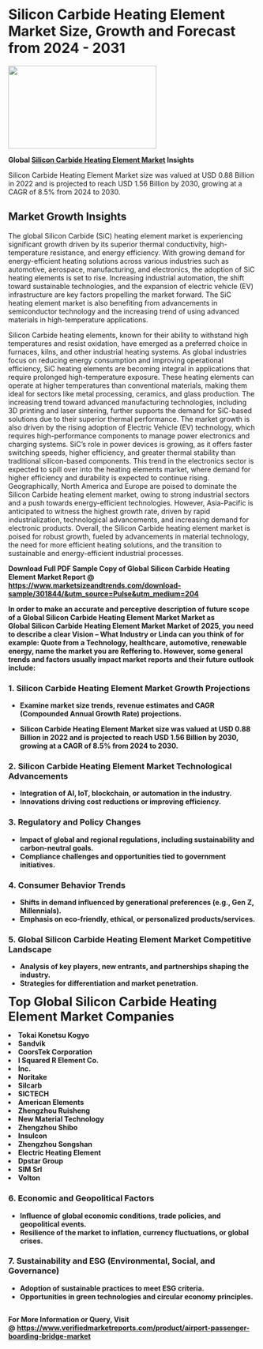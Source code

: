 <H1>Silicon Carbide Heating Element Market Size, Growth and Forecast from 2024 - 2031</H1><img class="aligncenter size-medium wp-image-584254" src="https://thirdeyenews.in/wp-content/uploads/2024/09/Global-Market-Research-300x168.jpeg" alt="" width="300" height="168" /><p><strong>Global&nbsp;<a href="https://www.marketsizeandtrends.com/download-sample/301844/&amp;utm_source=Pulse&amp;utm_medium=204">Silicon Carbide Heating Element Market</a> Insights</strong></p><p>Silicon Carbide Heating Element Market size was valued at USD 0.88 Billion in 2022 and is projected to reach USD 1.56 Billion by 2030, growing at a CAGR of 8.5% from 2024 to 2030.</p><p><h2>Market Growth Insights</h2> <p>The global Silicon Carbide (SiC) heating element market is experiencing significant growth driven by its superior thermal conductivity, high-temperature resistance, and energy efficiency. With growing demand for energy-efficient heating solutions across various industries such as automotive, aerospace, manufacturing, and electronics, the adoption of SiC heating elements is set to rise. Increasing industrial automation, the shift toward sustainable technologies, and the expansion of electric vehicle (EV) infrastructure are key factors propelling the market forward. The SiC heating element market is also benefiting from advancements in semiconductor technology and the increasing trend of using advanced materials in high-temperature applications.</p> <p><strong></strong></p> <p>Silicon Carbide heating elements, known for their ability to withstand high temperatures and resist oxidation, have emerged as a preferred choice in furnaces, kilns, and other industrial heating systems. As global industries focus on reducing energy consumption and improving operational efficiency, SiC heating elements are becoming integral in applications that require prolonged high-temperature exposure. These heating elements can operate at higher temperatures than conventional materials, making them ideal for sectors like metal processing, ceramics, and glass production. The increasing trend toward advanced manufacturing technologies, including 3D printing and laser sintering, further supports the demand for SiC-based solutions due to their superior thermal performance. The market growth is also driven by the rising adoption of Electric Vehicle (EV) technology, which requires high-performance components to manage power electronics and charging systems. SiC’s role in power devices is growing, as it offers faster switching speeds, higher efficiency, and greater thermal stability than traditional silicon-based components. This trend in the electronics sector is expected to spill over into the heating elements market, where demand for higher efficiency and durability is expected to continue rising. Geographically, North America and Europe are poised to dominate the Silicon Carbide heating element market, owing to strong industrial sectors and a push towards energy-efficient technologies. However, Asia-Pacific is anticipated to witness the highest growth rate, driven by rapid industrialization, technological advancements, and increasing demand for electronic products. Overall, the Silicon Carbide heating element market is poised for robust growth, fueled by advancements in material technology, the need for more efficient heating solutions, and the transition to sustainable and energy-efficient industrial processes.</p> <p><strong></p><p><span class=""><strong>Download Full PDF Sample Copy of Global Silicon Carbide Heating Element Market Report</strong> @ <a href="https://www.marketsizeandtrends.com/download-sample/301844/&amp;utm_source=Pulse&amp;utm_medium=204" target="_blank">https://www.marketsizeandtrends.com/download-sample/301844/&amp;utm_source=Pulse&amp;utm_medium=204</a></span></p><p>In order to make an accurate and perceptive description of future scope of a Global&nbsp;Silicon Carbide Heating Element Market Market as Global&nbsp;Silicon Carbide Heating Element Market Market of 2025, you need to describe a clear Vision &ndash; What Industry or Linda can you think of for example: Quote from a Technology, healthcare, automotive, renewable energy, name the market you are Reffering to. However, some general trends and factors usually impact market reports and their future outlook include:</p><h3>1.&nbsp;<strong>Silicon Carbide Heating Element Market Growth Projections</strong></h3><ul><li>Examine market size trends, revenue estimates and CAGR (Compounded Annual Growth Rate) projections.</li><li><p>Silicon Carbide Heating Element Market size was valued at USD 0.88 Billion in 2022 and is projected to reach USD 1.56 Billion by 2030, growing at a CAGR of 8.5% from 2024 to 2030.</p></li></ul><h3>2.&nbsp;<strong>Silicon Carbide Heating Element Market Technological Advancements</strong></h3><ul><li>Integration of AI, IoT, blockchain, or automation in the industry.</li><li>Innovations driving cost reductions or improving efficiency.</li></ul><h3>3.&nbsp;<strong>Regulatory and Policy Changes</strong></h3><ul><li>Impact of global and regional regulations, including sustainability and carbon-neutral goals.</li><li>Compliance challenges and opportunities tied to government initiatives.</li></ul><h3>4.&nbsp;<strong>Consumer Behavior Trends</strong></h3><ul><li>Shifts in demand influenced by generational preferences (e.g., Gen Z, Millennials).</li><li>Emphasis on eco-friendly, ethical, or personalized products/services.</li></ul><h3>5.&nbsp;<strong>Global Silicon Carbide Heating Element Market Competitive Landscape</strong></h3><ul><li>Analysis of key players, new entrants, and partnerships shaping the industry.</li><li>Strategies for differentiation and market penetration.</li></ul><p data-pm-slice="1 1 []"><span style="color: inherit; font-family: inherit; font-size: 25px;">Top Global Silicon Carbide Heating Element Market Companies</span></p><div class="" data-test-id=""><p><li>Tokai Konetsu Kogyo</li><li> Sandvik</li><li> CoorsTek Corporation</li><li> I Squared R Element Co.</li><li> Inc.</li><li> Noritake</li><li> Silcarb</li><li> SICTECH</li><li> American Elements</li><li> Zhengzhou Ruisheng</li><li> New Material Technology</li><li> Zhengzhou Shibo</li><li> Insulcon</li><li> Zhengzhou Songshan</li><li> Electric Heating Element</li><li> Dpstar Group</li><li> SIM Srl</li><li> Volton</li></p></div><h3>6.&nbsp;<strong>Economic and Geopolitical Factors</strong></h3><ul><li>Influence of global economic conditions, trade policies, and geopolitical events.</li><li>Resilience of the market to inflation, currency fluctuations, or global crises.</li></ul><h3>7.&nbsp;<strong>Sustainability and ESG (Environmental, Social, and Governance)</strong></h3><ul><li>Adoption of sustainable practices to meet ESG criteria.</li><li>Opportunities in green technologies and circular economy principles.</li></ul><h2><strong style="font-size: 14px;">For More Information or Query, Visit @&nbsp;</strong><a style="background-color: #ffffff; font-size: 14px;" href="https://www.marketsizeandtrends.com/report/silicon-carbide-heating-element-market/" target="_blank">https://www.verifiedmarketreports.com/product/airport-passenger-boarding-bridge-market</a></h2>
